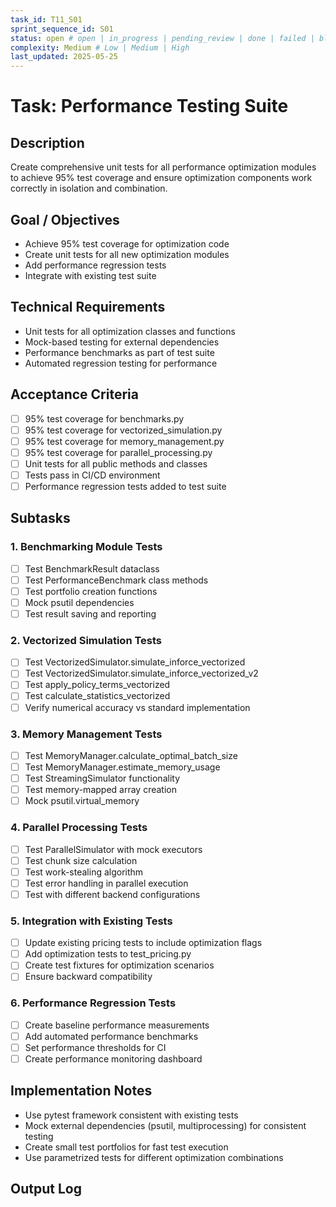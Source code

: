```yaml
---
task_id: T11_S01
sprint_sequence_id: S01
status: open # open | in_progress | pending_review | done | failed | blocked
complexity: Medium # Low | Medium | High
last_updated: 2025-05-25
---
```


# Task: Performance Testing Suite

## Description
Create comprehensive unit tests for all performance optimization modules to achieve 95% test coverage and ensure optimization components work correctly in isolation and combination.

## Goal / Objectives
- Achieve 95% test coverage for optimization code
- Create unit tests for all new optimization modules
- Add performance regression tests
- Integrate with existing test suite

## Technical Requirements
- Unit tests for all optimization classes and functions
- Mock-based testing for external dependencies
- Performance benchmarks as part of test suite
- Automated regression testing for performance

## Acceptance Criteria
- [ ] 95% test coverage for benchmarks.py
- [ ] 95% test coverage for vectorized_simulation.py
- [ ] 95% test coverage for memory_management.py
- [ ] 95% test coverage for parallel_processing.py
- [ ] Unit tests for all public methods and classes
- [ ] Tests pass in CI/CD environment
- [ ] Performance regression tests added to test suite

## Subtasks

### 1. Benchmarking Module Tests
- [ ] Test BenchmarkResult dataclass
- [ ] Test PerformanceBenchmark class methods
- [ ] Test portfolio creation functions
- [ ] Mock psutil dependencies
- [ ] Test result saving and reporting

### 2. Vectorized Simulation Tests
- [ ] Test VectorizedSimulator.simulate_inforce_vectorized
- [ ] Test VectorizedSimulator.simulate_inforce_vectorized_v2
- [ ] Test apply_policy_terms_vectorized
- [ ] Test calculate_statistics_vectorized
- [ ] Verify numerical accuracy vs standard implementation

### 3. Memory Management Tests
- [ ] Test MemoryManager.calculate_optimal_batch_size
- [ ] Test MemoryManager.estimate_memory_usage
- [ ] Test StreamingSimulator functionality
- [ ] Test memory-mapped array creation
- [ ] Mock psutil.virtual_memory

### 4. Parallel Processing Tests
- [ ] Test ParallelSimulator with mock executors
- [ ] Test chunk size calculation
- [ ] Test work-stealing algorithm
- [ ] Test error handling in parallel execution
- [ ] Test with different backend configurations

### 5. Integration with Existing Tests
- [ ] Update existing pricing tests to include optimization flags
- [ ] Add optimization tests to test_pricing.py
- [ ] Create test fixtures for optimization scenarios
- [ ] Ensure backward compatibility

### 6. Performance Regression Tests
- [ ] Create baseline performance measurements
- [ ] Add automated performance benchmarks
- [ ] Set performance thresholds for CI
- [ ] Create performance monitoring dashboard

## Implementation Notes
- Use pytest framework consistent with existing tests
- Mock external dependencies (psutil, multiprocessing) for consistent testing
- Create small test portfolios for fast test execution
- Use parametrized tests for different optimization combinations

## Output Log